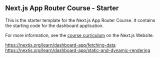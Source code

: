 ## Next.js App Router Course - Starter

This is the starter template for the Next.js App Router Course. It contains the starting code for the dashboard application.

For more information, see the [course curriculum](https://nextjs.org/learn) on the Next.js Website.




https://nextjs.org/learn/dashboard-app/fetching-data
https://nextjs.org/learn/dashboard-app/static-and-dynamic-rendering